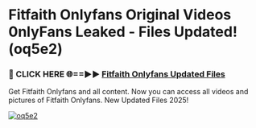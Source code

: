 # Fitfaith Onlyfans Original Videos 0nlyFans Leaked - Files Updated! (oq5e2)

<h3>🔴 CLICK HERE 🌐==►► <a href="https://tinyurl.com/ehrbuxhb" rel="nofollow">Fitfaith Onlyfans Updated Files</a></h3>

Get Fitfaith Onlyfans and all content. Now you can access all videos and pictures of Fitfaith Onlyfans. New Updated Files 2025!

[![oq5e2](https://i.imgur.com/lVYEuWS.gif)](https://tinyurl.com/ehrbuxhb)
